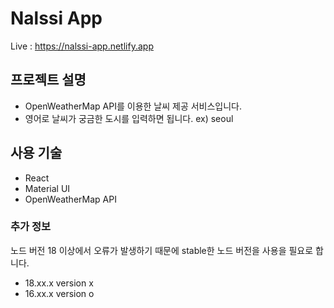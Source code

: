# Nalssi App
Live : https://nalssi-app.netlify.app
## 프로젝트 설명

- OpenWeatherMap API를 이용한 날씨 제공 서비스입니다.
- 영어로 날씨가 궁금한 도시를 입력하면 됩니다. ex) seoul

## 사용 기술

- React
- Material UI
- OpenWeatherMap API

### 추가 정보

노드 버전 18 이상에서 오류가 발생하기 때문에 stable한 노드 버전을 사용을 필요로 합니다.

- 18.xx.x version x
- 16.xx.x version o
